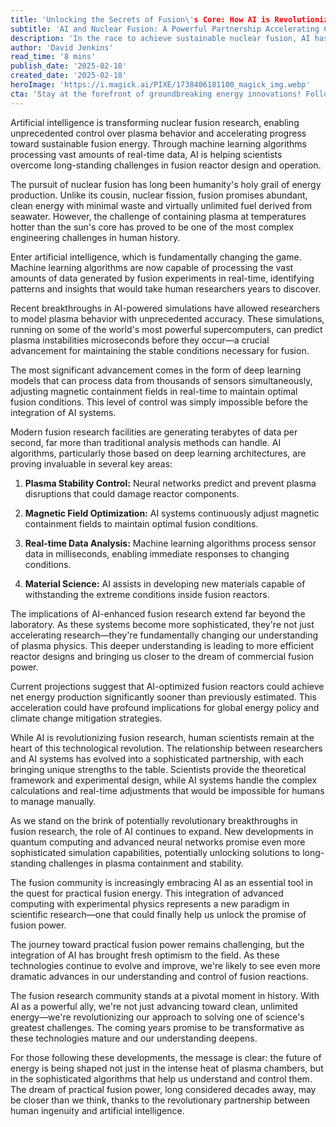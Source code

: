 ```yaml
---
title: 'Unlocking the Secrets of Fusion\'s Core: How AI is Revolutionizing Nuclear Fusion Research'
subtitle: 'AI and Nuclear Fusion: A Powerful Partnership Accelerating Clean Energy\'s Future'
description: 'In the race to achieve sustainable nuclear fusion, AI has emerged as a game-changing ally, transforming how scientists understand and optimize the complex dynamics within fusion reactors. This breakthrough convergence of AI and fusion research is not just accelerating our path to clean energy—it's revolutionizing our fundamental approach to one of science\'s greatest challenges.'
author: 'David Jenkins'
read_time: '8 mins'
publish_date: '2025-02-18'
created_date: '2025-02-18'
heroImage: 'https://i.magick.ai/PIXE/1738406181100_magick_img.webp'
cta: 'Stay at the forefront of groundbreaking energy innovations! Follow us on LinkedIn for the latest updates on how AI is revolutionizing nuclear fusion and shaping the future of clean energy.'
---
```


Artificial intelligence is transforming nuclear fusion research, enabling unprecedented control over plasma behavior and accelerating progress toward sustainable fusion energy. Through machine learning algorithms processing vast amounts of real-time data, AI is helping scientists overcome long-standing challenges in fusion reactor design and operation.

The pursuit of nuclear fusion has long been humanity's holy grail of energy production. Unlike its cousin, nuclear fission, fusion promises abundant, clean energy with minimal waste and virtually unlimited fuel derived from seawater. However, the challenge of containing plasma at temperatures hotter than the sun's core has proved to be one of the most complex engineering challenges in human history.

Enter artificial intelligence, which is fundamentally changing the game. Machine learning algorithms are now capable of processing the vast amounts of data generated by fusion experiments in real-time, identifying patterns and insights that would take human researchers years to discover.

Recent breakthroughs in AI-powered simulations have allowed researchers to model plasma behavior with unprecedented accuracy. These simulations, running on some of the world's most powerful supercomputers, can predict plasma instabilities microseconds before they occur—a crucial advancement for maintaining the stable conditions necessary for fusion.

The most significant advancement comes in the form of deep learning models that can process data from thousands of sensors simultaneously, adjusting magnetic containment fields in real-time to maintain optimal fusion conditions. This level of control was simply impossible before the integration of AI systems.

Modern fusion research facilities are generating terabytes of data per second, far more than traditional analysis methods can handle. AI algorithms, particularly those based on deep learning architectures, are proving invaluable in several key areas:

1. **Plasma Stability Control:** Neural networks predict and prevent plasma disruptions that could damage reactor components.
   
2. **Magnetic Field Optimization:** AI systems continuously adjust magnetic containment fields to maintain optimal fusion conditions.
   
3. **Real-time Data Analysis:** Machine learning algorithms process sensor data in milliseconds, enabling immediate responses to changing conditions.
   
4. **Material Science:** AI assists in developing new materials capable of withstanding the extreme conditions inside fusion reactors.

The implications of AI-enhanced fusion research extend far beyond the laboratory. As these systems become more sophisticated, they're not just accelerating research—they're fundamentally changing our understanding of plasma physics. This deeper understanding is leading to more efficient reactor designs and bringing us closer to the dream of commercial fusion power.

Current projections suggest that AI-optimized fusion reactors could achieve net energy production significantly sooner than previously estimated. This acceleration could have profound implications for global energy policy and climate change mitigation strategies.

While AI is revolutionizing fusion research, human scientists remain at the heart of this technological revolution. The relationship between researchers and AI systems has evolved into a sophisticated partnership, with each bringing unique strengths to the table. Scientists provide the theoretical framework and experimental design, while AI systems handle the complex calculations and real-time adjustments that would be impossible for humans to manage manually.

As we stand on the brink of potentially revolutionary breakthroughs in fusion research, the role of AI continues to expand. New developments in quantum computing and advanced neural networks promise even more sophisticated simulation capabilities, potentially unlocking solutions to long-standing challenges in plasma containment and stability.

The fusion community is increasingly embracing AI as an essential tool in the quest for practical fusion energy. This integration of advanced computing with experimental physics represents a new paradigm in scientific research—one that could finally help us unlock the promise of fusion power.

The journey toward practical fusion power remains challenging, but the integration of AI has brought fresh optimism to the field. As these technologies continue to evolve and improve, we're likely to see even more dramatic advances in our understanding and control of fusion reactions.

The fusion research community stands at a pivotal moment in history. With AI as a powerful ally, we're not just advancing toward clean, unlimited energy—we're revolutionizing our approach to solving one of science's greatest challenges. The coming years promise to be transformative as these technologies mature and our understanding deepens.

For those following these developments, the message is clear: the future of energy is being shaped not just in the intense heat of plasma chambers, but in the sophisticated algorithms that help us understand and control them. The dream of practical fusion power, long considered decades away, may be closer than we think, thanks to the revolutionary partnership between human ingenuity and artificial intelligence.